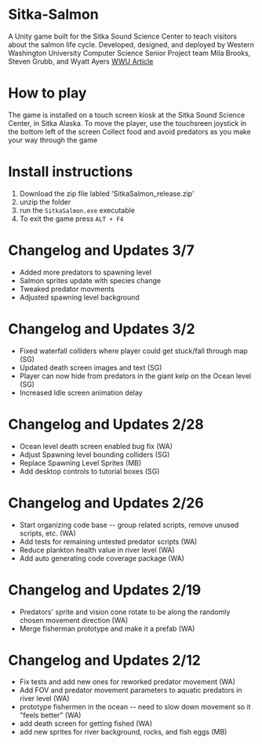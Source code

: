 # Sitka-Salmon
A Unity game built for the Sitka Sound Science Center to teach visitors about the salmon life cycle. Developed, designed, and deployed by Western Washington University Computer Science Senior Project team Mila Brooks, Steven Grubb, and Wyatt Ayers
[WWU Article](https://news.wwu.edu/senior-project-takes-wwu-computer-science-students-all-the-way-to-alaska)
# How to play
The game is installed on a touch screen kiosk at the Sitka Sound Science Center, in Sitka Alaska.
To move the player, use the touchsreen joystick in the bottom left of the screen
Collect food and avoid predators as you make your way through the game


# Install instructions
1. Download the zip file labled 'SitkaSalmon_release.zip'
2. unzip the folder
3. run the `SitkaSalmon.exe` executable
4. To exit the game press `ALT + F4`


# Changelog and Updates 3/7
* Added more predators to spawning level
* Salmon sprites update with species change
* Tweaked predator movments
* Adjusted spawning level background

# Changelog and Updates 3/2
* Fixed waterfall colliders where player could get stuck/fall through map (SG)
* Updated death screen images and text (SG)
* Player can now hide from predators in the giant kelp on the Ocean level (SG)
* Increased Idle screen animation delay


# Changelog and Updates 2/28
* Ocean level death screen enabled bug fix (WA)
* Adjust Spawning level bounding colliders (SG)
* Replace Spawning Level Sprites (MB)
* Add desktop controls to tutorial boxes (SG)

# Changelog and Updates 2/26
* Start organizing code base -- group related scripts, remove unused scripts, etc. (WA)
* Add tests for remaining untested predator scripts (WA)
* Reduce plankton health value in river level (WA)
* Add auto generating code coverage package (WA)

# Changelog and Updates 2/19
* Predators' sprite and vision cone rotate to be along the randomly chosen movement direction (WA)
* Merge fisherman prototype and make it a prefab (WA)

# Changelog and Updates 2/12
* Fix tests and add new ones for reworked predator movement (WA)
* Add FOV and predator movement parameters to aquatic predators in river level (WA)
* prototype fishermen in the ocean -- need to slow down movement so it "feels better" (WA)
* add death screen for getting fished (WA)
* add new sprites for river background, rocks, and fish eggs (MB)

